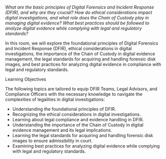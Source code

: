 _What are the basic principles of Digital Forensics and Incident Response (DFIR), and why are they crucial? How do ethical considerations impact digital investigations, and what role does the Chain of Custody play in managing digital evidence? What best practices should be followed to analyze digital evidence while complying with legal and regulatory standards?_

  

In this room, we will explore the foundational principles of Digital Forensics and Incident Response (DFIR), ethical considerations in digital investigations, the importance of the Chain of Custody in digital evidence management, the legal standards for acquiring and handling forensic disk images, and best practices for analyzing digital evidence in compliance with legal and regulatory standards.

Learning Objectives

The following topics are tailored to equip DFIR Teams, Legal Advisors, and Compliance Officers with the necessary knowledge to navigate the complexities of legalities in digital investigations:

- Understanding the foundational principles of DFIR.
- Recognizing the ethical considerations in digital investigations.
- Learning about legal compliance and evidence handling in DFIR.
- Understanding the importance of the Chain of Custody in digital evidence management and its legal implications.
- Learning the legal standards for acquiring and handling forensic disk images to ensure admissibility in court.
- Examining best practices for analyzing digital evidence while complying with legal and regulatory standards.